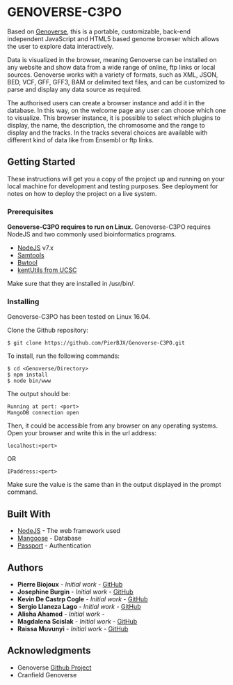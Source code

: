 # GENOVERSE-C3PO

Based on [Genoverse](https://github.com/wtsi-web/Genoverse), this is a portable, customizable, back-end independent JavaScript and HTML5 based genome browser which allows the user to explore data interactively.

Data is visualized in the browser, meaning Genoverse can be installed on any website and show data from a wide range of online, ftp links or local sources.
Genoverse works with a variety of formats, such as XML, JSON, BED, VCF, GFF, GFF3, BAM or delimited text files, and can be customized to parse and display any data source as required.

The authorised users can create a browser instance and add it in the database. In this way, on the welcome page any user can choose which one to visualize.
This browser instance, it is possible to select which plugins to display, the name, the description, the chromosome and the range to display and the tracks. In the tracks several choices are available with different kind of data like from Ensembl or ftp links.

## Getting Started

These instructions will get you a copy of the project up and running on your local machine for development and testing purposes. See deployment for notes on how to deploy the project on a live system.

### Prerequisites

**Genoverse-C3PO requires to run on Linux.**
Genoverse-C3PO requires NodeJS  and two commonly used bioinformatics programs.
 - [NodeJS](https://nodejs.org/en/download/) v7.x
 - [Samtools](http://www.htslib.org/download/)
 - [Bwtool](https://github.com/CRG-Barcelona/bwtool)
 - [kentUtils from UCSC](https://github.com/ENCODE-DCC/kentUtils)
 
 Make sure that they are installed in /usr/bin/.

### Installing

Genoverse-C3PO has been tested on Linux 16.04.

Clone the Github repository:
```
$ git clone https://github.com/PierBJX/Genoverse-C3PO.git
```

To install, run the following commands:
```
$ cd <Genoverse/Directory>
$ npm install
$ node bin/www
```

The output should be:
```
Running at port: <port>
MangoDB connection open
```

Then, it could be accessible from any browser on any operating systems.
Open your browser and write this in the url address:
```
localhost:<port>
```
OR
```
IPaddress:<port>
```
Make sure the <port> value is the same than in the output displayed in the prompt command.
  
## Built With

* [NodeJS](https://nodejs.org/docs/latest-v7.x/api/) - The web framework used
* [Mangoose](http://mongoosejs.com/docs/api.html) - Database
* [Passport](http://www.passportjs.org/docs/) - Authentication



## Authors

* **Pierre Biojoux** - *Initial work* - [GitHub](https://github.com/PierBJX)
* **Josephine Burgin** - *Initial work* - [GitHub](https://github.com/jb234)
* **Kevin De Castrp Cogle** - *Initial work* - [GitHub](https://github.com/MrKevinDC)
* **Sergio Llaneza Lago** - *Initial work* - [GitHub](https://github.com/Sergiollaneza)
* **Alisha Ahamed** - *Initial work* - 
* **Magdalena Scislak** - *Initial work* - [GitHub](https://github.com/rawwwrrish)
* **Raissa Muvunyi** - *Initial work* - [GitHub](https://github.com/rmuvun95)


## Acknowledgments

* Genoverse [Github Project](https://github.com/wtsi-web/Genoverse)
* Cranfield Genoverse

